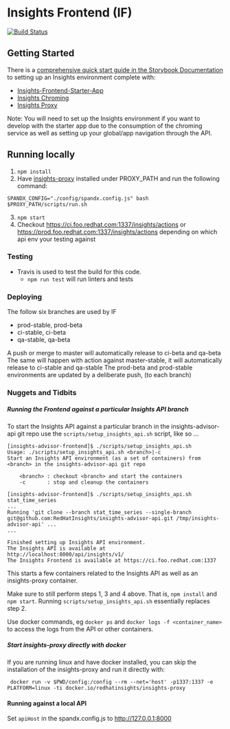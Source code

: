 # Insights Frontend (IF)

[![Build Status](https://travis-ci.org/RedHatInsights/insights-advisor-frontend.svg?branch=master)](https://travis-ci.org/RedHatInsights/insights-advisor-frontend)
## Getting Started
There is a [comprehensive quick start guide in the Storybook Documentation](https://github.com/RedHatInsights/insights-frontend-storybook/blob/master/src/docs/welcome/quickStart/DOC.md) to setting up an Insights environment complete with:
- [Insights-Frontend-Starter-App](https://github.com/RedHatInsights/insights-frontend-starter-app)
- [Insights Chroming](https://github.com/RedHatInsights/insights-chrome)
- [Insights Proxy](https://github.com/RedHatInsights/insights-proxy)

Note: You will need to set up the Insights environment if you want to develop with the starter app due to the consumption of the chroming service as well as setting up your global/app navigation through the API.
## Running locally
1. `npm install`
2. Have [insights-proxy](https://github.com/RedHatInsights/insights-proxy) installed under PROXY_PATH and run the following command:

```shell
SPANDX_CONFIG="./config/spandx.config.js" bash $PROXY_PATH/scripts/run.sh
```
3. `npm start`
4. Checkout https://ci.foo.redhat.com:1337/insights/actions or https://prod.foo.redhat.com:1337/insights/actions depending on which api env your testing against
### Testing
- Travis is used to test the build for this code.
    - `npm run test` will run linters and tests
### Deploying
The follow six branches are used by IF
- prod-stable, prod-beta
- ci-stable, ci-beta
- qa-stable, qa-beta

A push or merge to master will automatically release to ci-beta and qa-beta
The same will happen with action against master-stable, it will automatically release to ci-stable and qa-stable
The prod-beta and prod-stable environments are updated by a deliberate push, (to each branch)

### Nuggets and Tidbits
##### Running the Frontend against a particular Insights API branch
To start the Insights API against a particular branch in the insights-advisor-api git repo use the `scripts/setup_insights_api.sh` script, like so ...

``` shell
[insights-advisor-frontend]$ ./scripts/setup_insights_api.sh
Usage: ./scripts/setup_insights_api.sh <branch>|-c
Start an Insights API environment (as a set of containers) from <branch> in the insights-advisor-api git repo

    <branch> : checkout <branch> and start the containers
    -c       : stop and cleanup the containers

[insights-advisor-frontend]$ ./scripts/setup_insights_api.sh stat_time_series
...
Running 'git clone --branch stat_time_series --single-branch git@github.com:RedHatInsights/insights-advisor-api.git /tmp/insights-advisor-api' ...
...

Finished setting up Insights API environment.
The Insights API is available at http://localhost:8000/api/insights/v1/
The Insights Frontend is available at https://ci.foo.redhat.com:1337
```

This starts a few containers related to the Insights API as well as an insights-proxy container.

Make sure to still perform steps 1, 3 and 4 above.  That is, `npm install` and `npm start`.  Running `scripts/setup_insights_api.sh` essentially replaces step 2.

Use docker commands, eg `docker ps` and `docker logs -f <container_name>` to access the logs from the API or other containers.

##### Start insights-proxy directly with docker
If you are running linux and have docker installed, you can skip the installation of the insights-proxy and run it directly with:
``` shell
 docker run -v $PWD/config:/config --rm --net='host' -p1337:1337 -e PLATFORM=linux -ti docker.io/redhatinsights/insights-proxy
```
#### Running against a local API
Set `apiHost` in the spandx.config.js to http://127.0.0.1:8000

